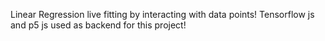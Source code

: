 Linear Regression live fitting by interacting with data points!
Tensorflow js and p5 js used as backend for this project!
